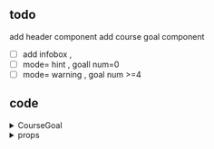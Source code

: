 ## todo

add header component
add course goal component

- [ ] add infobox ,
- [ ] mode= hint , goall num=0
- [ ] mode= warning , goal num >=4

## code

<details>
<summary>CourseGoal</summary>

```tsx
import { type PropsWithChildren } from "react";

// interface CourseGoalProps {
//   title: string;
//   children: ReactNode
// }

type CourseGoalProps = PropsWithChildren<{ title: string }>;

export default function CourseGoal({ title, children }: CourseGoalProps) {
  return (
    <article>
      <div>
        <h2>{title}</h2>
        {children}
      </div>
      <button>Delete</button>
    </article>
  );
}

// const CourseGoal: FC<CourseGoalProps> = ({ title, children }) => {
//   return (
//     <article>
//       <div>
//         <h2>{title}</h2>
//         {children}
//       </div>
//       <button>Delete</button>
//     </article>
//   );
// };

// export default CourseGoal;
```

</details>

<details>
<summary>props</summary>

```tsx
import { type ReactNode } from "react";

type HeaderProps = {
  image: {
    src: string;
    alt: string;
  };
  children: ReactNode;
};

export default function Header({ image, children }: HeaderProps) {
  return (
    <header>
      <img {...image} />
      {children}
    </header>
  );
}
```

</details>
